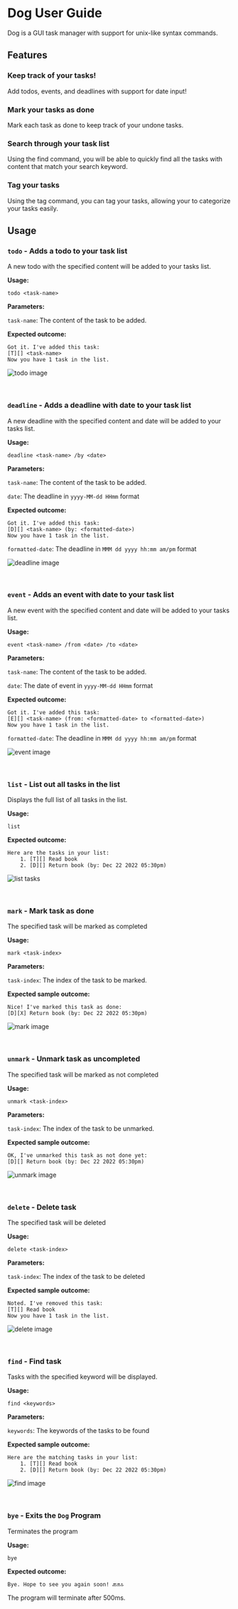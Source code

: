 # Dog User Guide

Dog is a GUI task manager with support for unix-like syntax commands.

## Features

### Keep track of your tasks!

Add todos, events, and deadlines with support for date input!

### Mark your tasks as done

Mark each task as done to keep track of your undone tasks.

### Search through your task list

Using the find command, you will be able to quickly find all the tasks with content
that match your search keyword.

### Tag your tasks

Using the tag command, you can tag your tasks, allowing your to categorize your tasks easily.

## Usage

### `todo` - Adds a todo to your task list

A new todo with the specified content will be added to your tasks list.

**Usage:**

`todo <task-name>`

**Parameters:**

`task-name`: The content of the task to be added.

**Expected outcome:**

```
Got it. I've added this task:
[T][] <task-name>
Now you have 1 task in the list.
```

![todo image](todo.png)

<br />

### `deadline` - Adds a deadline with date to your task list

A new deadline with the specified content and date will be added to your tasks list.

**Usage:**

`deadline <task-name> /by <date>`

**Parameters:**

`task-name`: The content of the task to be added.

`date`: The deadline in `yyyy-MM-dd HHmm` format

**Expected outcome:**

```
Got it. I've added this task:
[D][] <task-name> (by: <formatted-date>)
Now you have 1 task in the list.
```
`formatted-date`: The deadline in `MMM dd yyyy hh:mm am/pm` format

![deadline image](deadline.png)

<br />

### `event` - Adds an event with date to your task list

A new event with the specified content and date will be added to your tasks list.

**Usage:**

`event <task-name> /from <date> /to <date>`

**Parameters:**

`task-name`: The content of the task to be added.

`date`: The date of event in `yyyy-MM-dd HHmm` format

**Expected outcome:**

```
Got it. I've added this task:
[E][] <task-name> (from: <formatted-date> to <formatted-date>)
Now you have 1 task in the list.
```
`formatted-date`: The deadline in `MMM dd yyyy hh:mm am/pm` format

![event image](event.png)

<br />

### `list` - List out all tasks in the list

Displays the full list of all tasks in the list.

**Usage:**

`list`

**Expected outcome:**

```
Here are the tasks in your list:
    1. [T][] Read book
    2. [D][] Return book (by: Dec 22 2022 05:30pm)
```

![list tasks](list.png)

<br />

### `mark` - Mark task as done

The specified task will be marked as completed

**Usage:**

`mark <task-index>`

**Parameters:**

`task-index`: The index of the task to be marked.

**Expected sample outcome:**

```
Nice! I've marked this task as done:
[D][X] Return book (by: Dec 22 2022 05:30pm)
```

![mark image](mark.png)

<br />

### `unmark` - Unmark task as uncompleted

The specified task will be marked as not completed

**Usage:**

`unmark <task-index>`

**Parameters:**

`task-index`: The index of the task to be unmarked.

**Expected sample outcome:**

```
OK, I've unmarked this task as not done yet:
[D][] Return book (by: Dec 22 2022 05:30pm)
```

![unmark image](unmark.png)

<br />

### `delete` - Delete task

The specified task will be deleted

**Usage:**

`delete <task-index>`

**Parameters:**

`task-index`: The index of the task to be deleted

**Expected sample outcome:**

```
Noted. I've removed this task:
[T][] Read book
Now you have 1 task in the list.
```

![delete image](delete.png)

<br />

### `find` - Find task

Tasks with the specified keyword will be displayed.

**Usage:**

`find <keywords>`

**Parameters:**

`keywords`: The keywords of the tasks to be found

**Expected sample outcome:**

```
Here are the matching tasks in your list:
    1. [T][] Read book
    2. [D][] Return book (by: Dec 22 2022 05:30pm)
```

![find image](find.png)

<br />

### `bye` - Exits the `Dog` Program

Terminates the program

**Usage:**

`bye`

**Expected outcome:**

```
Bye. Hope to see you again soon! 🔙🔛🔝
```
The program will terminate after 500ms.
